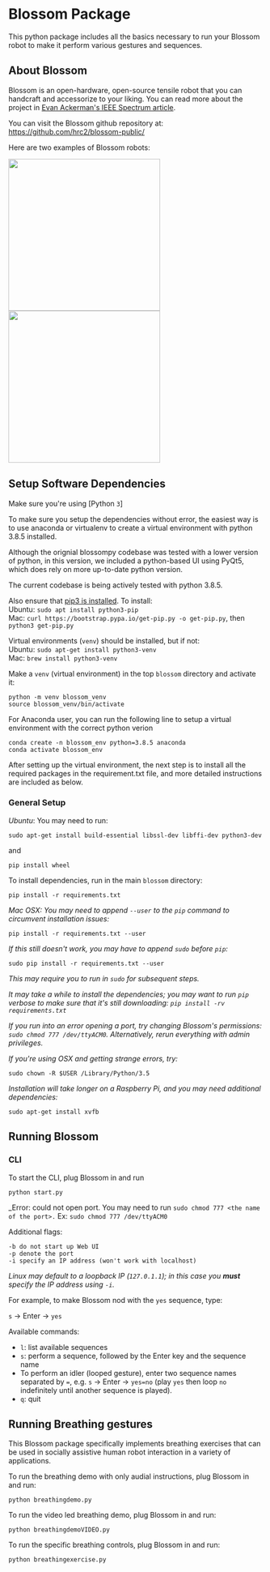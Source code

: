 # Blossom Package

This python package includes all the basics necessary to run your
Blossom robot to make it perform various gestures and sequences.

## About Blossom

Blossom is an open-hardware, open-source tensile robot that you can handcraft and accessorize to your liking. You can read more about the project in [Evan Ackerman's IEEE Spectrum article](https://spectrum.ieee.org/automaton/robotics/home-robots/blossom-a-creative-handmade-approach-to-social-robotics-from-cornell-and-google).

You can visit the Blossom github repository at: https://github.com/hrc2/blossom-public/

Here are two examples of Blossom robots:

<img src="http://guyhoffman.com/wp-content/uploads/2017/08/blossom-bunny-corner-e1502812175733-300x189.jpg" width="300">
<img src="http://guyhoffman.com/wp-content/uploads/2017/08/blossom-jellyfish-768x606.jpg" width="300" >

## Setup Software Dependencies

Make sure you're using [Python `3`]

To make sure you setup the dependencies without error, the easiest way is to use anaconda or virtualenv to create a virtual environment with python 3.8.5 installed. 

Although the orignial blossompy codebase was tested with a lower version of python, in this version, we included a python-based UI using PyQt5, which does rely on more up-to-date python version. 

The current codebase is being actively tested with python 3.8.5.

Also ensure that [pip3 is installed](https://pip.pypa.io/en/stable/installing/).
To install:\
Ubuntu: `sudo apt install python3-pip`\
Mac: `curl https://bootstrap.pypa.io/get-pip.py -o get-pip.py`, then `python3 get-pip.py`

Virtual environments (`venv`) should be installed, but if not:\
Ubuntu: `sudo apt-get install python3-venv`\
Mac: `brew install python3-venv`

Make a `venv` (virtual environment) in the top `blossom` directory and activate it:
```
python -m venv blossom_venv
source blossom_venv/bin/activate
```

For Anaconda user, you can run the following line to setup a virtual environment with the correct python verion

```
conda create -n blossom_env python=3.8.5 anaconda
conda activate blossom_env
```

After setting up the virtual environment, the next step is to install all the required packages in the requirement.txt file, and more detailed instructions are included as below.


### General Setup


_Ubuntu_: You may need to run:

```
sudo apt-get install build-essential libssl-dev libffi-dev python3-dev
```
and
```
pip install wheel
```

To install dependencies, run in the main `blossom` directory:
```
pip install -r requirements.txt
```

_Mac OSX: You may need to append `--user` to the `pip` command to circumvent installation issues:_
```
pip install -r requirements.txt --user
```
_If this still doesn't work, you may have to append `sudo` before `pip`:_
```
sudo pip install -r requirements.txt --user
```
_This may require you to run in `sudo` for subsequent steps._

_It may take a while to install the dependencies; you may want to run `pip` verbose to make sure that it's still downloading: `pip install -rv requirements.txt`_

_If you run into an error opening a port, try changing Blossom's permissions: `sudo chmod 777 /dev/ttyACM0`. Alternatively, rerun everything with admin privileges._

_If you're using OSX and getting strange errors, try:_
```
sudo chown -R $USER /Library/Python/3.5
```
_Installation will take longer on a Raspberry Pi, and you may need additional dependencies:_
```
sudo apt-get install xvfb
```

## Running Blossom

### CLI
To start the CLI, plug Blossom in and run
```
python start.py
```
_Error: could not open port. You may need to run `sudo chmod 777 <the name of the port>.`
Ex: `sudo chmod 777 /dev/ttyACM0`


Additional flags:
```
-b do not start up Web UI
-p denote the port
-i specify an IP address (won't work with localhost)
```
_Linux may default to a loopback IP (`127.0.1.1`); in this case you **must** specify the IP address using `-i`._

For example, to make Blossom nod with the `yes` sequence, type:

`s` -> Enter -> `yes`

Available commands:
- `l`: list available sequences
- `s`: perform a sequence, followed by the Enter key and the sequence name
- To perform an idler (looped gesture), enter two sequence names separated by `=`, e.g. `s` -> Enter -> `yes=no` (play `yes` then loop `no` indefinitely until another sequence is played).  
- `q`: quit

## Running Breathing gestures

This Blossom package specifically implements breathing exercises that can be
used in socially assistive human robot interaction in a variety of applications.


To run the breathing demo with only audial instructions, plug Blossom in and run:
```
python breathingdemo.py
```
To run the video led breathing demo, plug Blossom in and run:
```
python breathingdemoVIDEO.py
```
To run the specific breathing controls, plug Blossom in and run:
```
python breathingexercise.py
```

